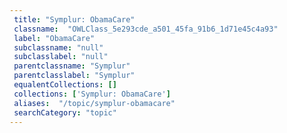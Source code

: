 ```yaml
--- 
 title: "Symplur: ObamaCare" 
 classname:  "OWLClass_5e293cde_a501_45fa_91b6_1d71e45c4a93" 
 label: "ObamaCare" 
 subclassname: "null" 
 subclasslabel: "null" 
 parentclassname: "Symplur" 
 parentclasslabel: "Symplur" 
 equalentCollections: [] 
 collections: ['Symplur: ObamaCare']
 aliases:  "/topic/symplur-obamacare"  
 searchCategory: "topic" 
---
```

